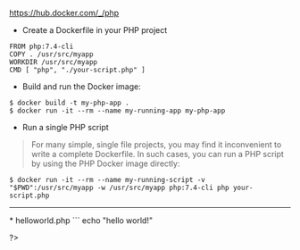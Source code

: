 https://hub.docker.com/_/php


* Create a Dockerfile in your PHP project
```
FROM php:7.4-cli
COPY . /usr/src/myapp
WORKDIR /usr/src/myapp
CMD [ "php", "./your-script.php" ]
```

* Build and run the Docker image:
```
$ docker build -t my-php-app .
$ docker run -it --rm --name my-running-app my-php-app
```


* Run a single PHP script
> For many simple, single file projects, 
> you may find it inconvenient to write a complete Dockerfile. 
> In such cases, you can run a PHP script by using the PHP Docker image directly:

```
$ docker run -it --rm --name my-running-script -v "$PWD":/usr/src/myapp -w /usr/src/myapp php:7.4-cli php your-script.php
```






<hr>
* helloworld.php
```
<?php

echo "hello world!"

?>
```
